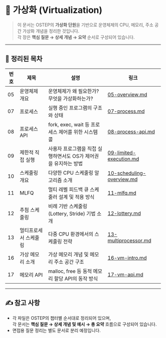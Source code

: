 # 🧠 가상화 (Virtualization)

> 이 문서는 OSTEP의 **가상화 단원**을 기반으로 운영체제의 CPU, 메모리, 주소 공간 가상화 개념을 정리한 것입니다.  
> 각 장은 **핵심 질문 → 상세 개념 → 요약** 순서로 구성되어 있습니다.

---

## 📂 정리된 목차

| 번호 | 제목 | 설명 | 링크 |
|------|------|------|------|
| 05   | 운영체제 개요 | 운영체제가 왜 필요한가? 무엇을 가상화하는가? | [05-overview.md](./05-overview.md) |
| 07   | 프로세스 | 실행 중인 프로그램의 구조와 상태 | [07-process.md](./07-process.md) |
| 08   | 프로세스 API | fork, exec, wait 등 프로세스 제어를 위한 시스템 콜 | [08-process-api.md](./08-process-api.md) |
| 09   | 제한적 직접 실행 | 사용자 프로그램을 직접 실행하면서도 OS가 제어권을 유지하는 방법 | [09-limited-execution.md](./09-limited-execution.md) |
| 10   | 스케줄링 개요 | 다양한 CPU 스케줄링 알고리즘 소개 | [10-scheduling-overview.md](./10-scheduling-overview.md) |
| 11   | MLFQ | 멀티 레벨 피드백 큐 스케줄러 설계 및 적용 방식 | [11-mlfq.md](./11-mlfq.md) |
| 12   | 추첨 스케줄링 | 비례 기반 스케줄링(Lottery, Stride) 기법 소개 | [12-lottery.md](./12-lottery.md) |
| 13   | 멀티프로세서 스케줄링 | 다중 CPU 환경에서의 스케줄링 전략 | [13-multiprocessor.md](./13-multiprocessor.md) |
| 16   | 가상 메모리 소개 | 가상 메모리 개념 및 메모리 주소 공간 구조 | [16-vm-intro.md](./16-vm-intro.md) |
| 17   | 메모리 API | malloc, free 등 동적 메모리 할당 API의 동작 방식 | [17-vm-api.md](./17-vm-api.md) |

---

## ✍️ 참고 사항

- 각 파일은 OSTEP의 챕터별 순서대로 정리되어 있으며,  
  각 문서는 **핵심 질문 → 상세 개념 및 예시 → 총 요약** 흐름으로 구성되어 있습니다.
- 면접용 질문 정리는 별도 문서로 분리 예정입니다.
